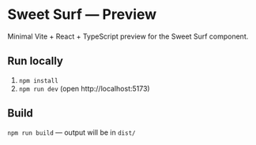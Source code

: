 # Sweet Surf — Preview

Minimal Vite + React + TypeScript preview for the Sweet Surf component.

## Run locally
1. `npm install`
2. `npm run dev` (open http://localhost:5173)

## Build
`npm run build` — output will be in `dist/`
